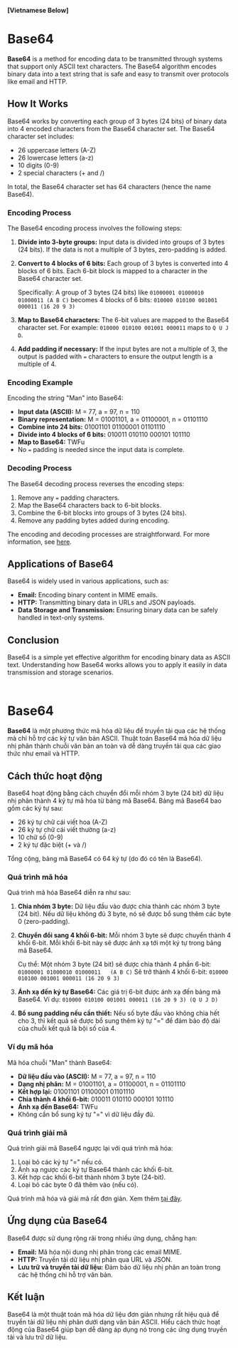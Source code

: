 **[Vietnamese Below]**

# Base64

**Base64** is a method for encoding data to be transmitted through systems that support only ASCII text characters. The Base64 algorithm encodes binary data into a text string that is safe and easy to transmit over protocols like email and HTTP.

## How It Works

Base64 works by converting each group of 3 bytes (24 bits) of binary data into 4 encoded characters from the Base64 character set. The Base64 character set includes:

- 26 uppercase letters (A-Z)
- 26 lowercase letters (a-z)
- 10 digits (0-9)
- 2 special characters (+ and /)

In total, the Base64 character set has 64 characters (hence the name Base64).

### Encoding Process

The Base64 encoding process involves the following steps:

1. **Divide into 3-byte groups:**
   Input data is divided into groups of 3 bytes (24 bits). If the data is not a multiple of 3 bytes, zero-padding is added.

2. **Convert to 4 blocks of 6 bits:**
   Each group of 3 bytes is converted into 4 blocks of 6 bits. Each 6-bit block is mapped to a character in the Base64 character set.
   
   Specifically: A group of 3 bytes (24 bits) like `01000001 01000010 01000011 (A B C)` 
   becomes 4 blocks of 6 bits: `010000 010100 001001 000011 (16 20 9 3)`

3. **Map to Base64 characters:**
   The 6-bit values are mapped to the Base64 character set. For example:
   `010000 010100 001001 000011` maps to `Q U J D`.

4. **Add padding if necessary:**
   If the input bytes are not a multiple of 3, the output is padded with `=` characters to ensure the output length is a multiple of 4.

### Encoding Example

Encoding the string "Man" into Base64:

- **Input data (ASCII):** M = 77, a = 97, n = 110
- **Binary representation:** M = 01001101, a = 01100001, n = 01101110
- **Combine into 24 bits:** 01001101 01100001 01101110
- **Divide into 4 blocks of 6 bits:** 010011 010110 000101 101110
- **Map to Base64:** TWFu
- No `=` padding is needed since the input data is complete.

### Decoding Process

The Base64 decoding process reverses the encoding steps:

1. Remove any `=` padding characters.
2. Map the Base64 characters back to 6-bit blocks.
3. Combine the 6-bit blocks into groups of 3 bytes (24 bits).
4. Remove any padding bytes added during encoding.

The encoding and decoding processes are straightforward. For more information, see [here](https://en.wikipedia.org/wiki/Base64).

## Applications of Base64

Base64 is widely used in various applications, such as:

- **Email:** Encoding binary content in MIME emails.
- **HTTP:** Transmitting binary data in URLs and JSON payloads.
- **Data Storage and Transmission:** Ensuring binary data can be safely handled in text-only systems.

## Conclusion

Base64 is a simple yet effective algorithm for encoding binary data as ASCII text. Understanding how Base64 works allows you to apply it easily in data transmission and storage scenarios.


<div style="border-top: 2px solid white; margin: 20px 0;"></div>

# Base64

**Base64** là một phương thức mã hóa dữ liệu để truyền tải qua các hệ thống mà chỉ hỗ trợ các ký tự văn bản ASCII. Thuật toán Base64 mã hóa dữ liệu nhị phân thành chuỗi văn bản an toàn và dễ dàng truyền tải qua các giao thức như email và HTTP.

## Cách thức hoạt động

Base64 hoạt động bằng cách chuyển đổi mỗi nhóm 3 byte (24 bit) dữ liệu nhị phân thành 4 ký tự mã hóa từ bảng mã Base64. Bảng mã Base64 bao gồm các ký tự sau:

- 26 ký tự chữ cái viết hoa (A-Z)
- 26 ký tự chữ cái viết thường (a-z)
- 10 chữ số (0-9)
- 2 ký tự đặc biệt (+ và /)

Tổng cộng, bảng mã Base64 có 64 ký tự (do đó có tên là Base64).

### Quá trình mã hóa

Quá trình mã hóa Base64 diễn ra như sau:

1. **Chia nhóm 3 byte:** 
    Dữ liệu đầu vào được chia thành các nhóm 3 byte (24 bit). Nếu dữ liệu không đủ 3 byte, nó sẽ được bổ sung thêm các byte 0 (zero-padding).

2. **Chuyển đổi sang 4 khối 6-bit:** 
    Mỗi nhóm 3 byte sẽ được chuyển thành 4 khối 6-bit. Mỗi khối 6-bit này sẽ được ánh xạ tới một ký tự trong bảng mã Base64. 
   
    Cụ thể: Một nhóm 3 byte (24 bit) sẽ được chia thành 4 phần 6-bit: `01000001 01000010 01000011   (A B C)`
    Sẽ trở thành 4 khối 6-bit: `010000 010100 001001 000011 (16 20 9 3)`

3. **Ánh xạ đến ký tự Base64:**
Các giá trị 6-bit được ánh xạ đến bảng mã Base64. Ví dụ:
`010000 010100 001001 000011 (16 20 9 3) (Q U J D)`


4. **Bổ sung padding nếu cần thiết:** 
Nếu số byte đầu vào không chia hết cho 3, thì kết quả sẽ được bổ sung thêm ký tự "=" để đảm bảo độ dài của chuỗi kết quả là bội số của 4.

### Ví dụ mã hóa

Mã hóa chuỗi "Man" thành Base64:

- **Dữ liệu đầu vào (ASCII):** M = 77, a = 97, n = 110
- **Dạng nhị phân:** M = 01001101, a = 01100001, n = 01101110
- **Kết hợp lại:** 01001101 01100001 01101110
- **Chia thành 4 khối 6-bit:** 010011 010110 000101 101110
- **Ánh xạ đến Base64:** TWFu
- Không cần bổ sung ký tự "=" vì dữ liệu đầy đủ.

### Quá trình giải mã

Quá trình giải mã Base64 ngược lại với quá trình mã hóa:

1. Loại bỏ các ký tự "=" nếu có.
2. Ánh xạ ngược các ký tự Base64 thành các khối 6-bit.
3. Kết hợp các khối 6-bit thành nhóm 3 byte (24-bit).
4. Loại bỏ các byte 0 đã thêm vào (nếu có).

Quá trình mã hóa và giải mã rất đơn giản. Xem thêm [tại đây](https://en.wikipedia.org/wiki/Base64).

## Ứng dụng của Base64

Base64 được sử dụng rộng rãi trong nhiều ứng dụng, chẳng hạn:

- **Email:** Mã hóa nội dung nhị phân trong các email MIME.
- **HTTP:** Truyền tải dữ liệu nhị phân qua URL và JSON.
- **Lưu trữ và truyền tải dữ liệu:** Đảm bảo dữ liệu nhị phân an toàn trong các hệ thống chỉ hỗ trợ văn bản.

## Kết luận

Base64 là một thuật toán mã hóa dữ liệu đơn giản nhưng rất hiệu quả để truyền tải dữ liệu nhị phân dưới dạng văn bản ASCII. Hiểu cách thức hoạt động của Base64 giúp bạn dễ dàng áp dụng nó trong các ứng dụng truyền tải và lưu trữ dữ liệu.



